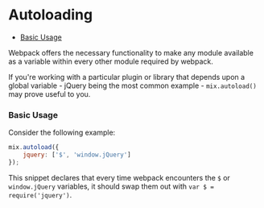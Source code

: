 # Autoloading

-   [Basic Usage](#basic-usage.md)

Webpack offers the necessary functionality to make any module available as a variable within every other module required by webpack.

If you're working with a particular plugin or library that depends upon a global variable - jQuery being the most common example - `mix.autoload()` may prove useful to you.

### Basic Usage

Consider the following example:

```js
mix.autoload({
    jquery: ['$', 'window.jQuery']
});
```

This snippet declares that every time webpack encounters the `$` or `window.jQuery` variables, it should swap them out with `var $ = require('jquery')`.
